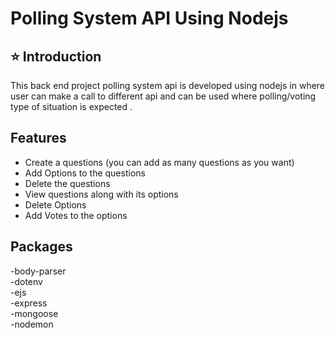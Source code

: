 # Polling System API Using Nodejs

## ⭐ Introduction
This back end project polling system api is developed using nodejs in where user can make a call to different api and 
can be used where polling/voting type of situation is expected .

## Features
- Create a questions (you can add as many questions as you want)
- Add Options to the questions
- Delete the questions
- View questions along with its options
- Delete Options
- Add Votes to the options

## Packages <br/>                        
-body-parser <br/>
-dotenv<br/>
-ejs<br/>
-express<br/>
-mongoose<br/>
-nodemon<br/>
<br/>
<br/>




